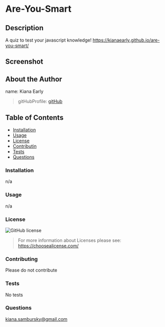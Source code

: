 # Are-You-Smart
        
## Description 
A quiz to test your javascript knowledge!
https://kianaearly.github.io/are-you-smart/ 

## Screenshot

## About the Author
name: Kiana Early
> gitHubProfile: 
> [gitHub](https://github.com/KianaEarly)    
        
## Table of Contents
* [Installation](#installation)
* [Usage](#usage)
* [License](#license)
* [Contributin](#contributing)
* [Tests](#tests)
* [Questions](#questions)
        
### Installation 
n/a
        
### Usage
n/a
        
### License
![GitHub license](https://img.shields.io/badge/license-javascript-blue.svg) 
> For more information about Licenses please see:  https://choosealicense.com/
        
### Contributing
Please do not contribute
        
### Tests
No tests
        
### Questions
kiana.sambursky@gmail.com        
